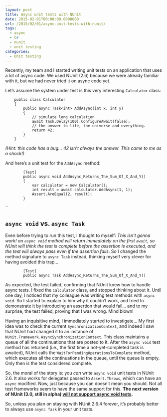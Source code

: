 ```yaml
---
layout: post
title: Async unit tests with NUnit
date: 2015-02-01T00:00:00.0000000
url: /2015/02/01/async-unit-tests-with-nunit/
tags:
  - async
  - C#
  - nunit
  - unit testing
categories:
  - Unit testing
---
```



Recently, my team and I started writing unit tests on an application that uses a lot of async code. We used NUnit (2.6) because we were already familiar with it, but we had never tried it on async code yet.

Let’s assume the system under test is this very interesting `Calculator` class:

```
    public class Calculator
    {
        public async Task<int> AddAsync(int x, int y)
        {
            // simulate long calculation
            await Task.Delay(100).ConfigureAwait(false);
            // the answer to life, the universe and everything.
            return 42;
        }
    }
```

*(Hint: this code has a bug… 42 isn’t always the answer. This came to me as a shock!)*

And here’s a unit test for the `AddAsync` method:



```
        [Test]
        public async void AddAsync_Returns_The_Sum_Of_X_And_Y()
        {
            var calculator = new Calculator();
            int result = await calculator.AddAsync(1, 1);
            Assert.AreEqual(2, result);
        }
```
``
## `async void` vs. `async Task`

Even before trying to run this test, I thought to myself: *This isn’t gonna work! an `async void` method will return immediately on the first `await`, so NUnit will think the test is complete before the assertion is executed, and the test will always pass even if the assertion fails*. So I changed the method signature to `async Task` instead, thinking myself very clever for having avoided this trap…

```
        [Test]
        public async Task AddAsync_Returns_The_Sum_Of_X_And_Y()
```

As expected, the test failed, confirming that NUnit knew how to handle async tests. I fixed the `Calculator` class, and stopped thinking about it. Until one day, I noticed that my colleague was writing test methods with `async void`. So I started to explain to him why it couldn’t work, and tried to demonstrate it by introducing an assertion that would fail… and to my surprise, the test failed, proving that I was wrong. Mind blown!

Having an inquisitive mind, I immediately started to investigate… My first idea was to check the current `SynchronizationContext`, and indeed I saw that NUnit had changed it to an instance of `NUnit.Framework.AsyncSynchronizationContext`. This class maintains a queue of all the continuations that are posted to it. After the `async void` test method has returned (i.e., the first time a not-yet-completed task is awaited), NUnit calls the `WaitForPendingOperationsToComplete` method, which executes all the continuations in the queue, until the queue is empty. Only then is the test considered complete.

So, the moral of the story is: you *can* write `async void` unit tests in NUnit 2.6. It also works for delegates passed to `Assert.Throws`, which can have an `async` modified. Now, just because you can doesn’t mean you should. Not all test frameworks seem to have the same support for this. **The next version of NUnit (3.0, still in alpha) [will not support async void tests](https://github.com/nunit/nunit/blob/d922adae5cd30ad5544ee693f6ae6177722e3569/src/NUnitFramework/framework/Internal/AsyncInvocationRegion.cs#L76).**

So, unless you plan on staying with NUnit 2.6.4 forever, it’s probably better to always use `async Task` in your unit tests.

